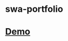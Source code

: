 # swa-portfolio
# <a href="https://hassan-boulhilt.github.io/swa-portfolio/" target="_blank">Demo</a>

